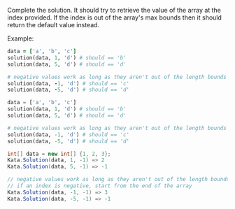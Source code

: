 Complete the solution. It should try to retrieve the value of the array at the index provided. If the index is out of the array's max bounds then it should return the default value instead. 

Example:
```ruby
data = ['a', 'b', 'c']
solution(data, 1, 'd') # should == 'b'
solution(data, 5, 'd') # should == 'd'

# negative values work as long as they aren't out of the length bounds
solution(data, -1, 'd') # should == 'c'
solution(data, -5, 'd') # should == 'd'
```

```python
data = ['a', 'b', 'c']
solution(data, 1, 'd') # should == 'b'
solution(data, 5, 'd') # should == 'd'

# negative values work as long as they aren't out of the length bounds
solution(data, -1, 'd') # should == 'c'
solution(data, -5, 'd') # should == 'd'
```

```csharp
int[] data = new int[] {1, 2, 3};
Kata.Solution(data, 1, -1) => 2
Kata.Solution(data, 5, -1) => -1

// negative values work as long as they aren't out of the length bounds
// if an index is negative, start from the end of the array
Kata.Solution(data, -1, -1) => 3
Kata.Solution(data, -5, -1) => -1
```